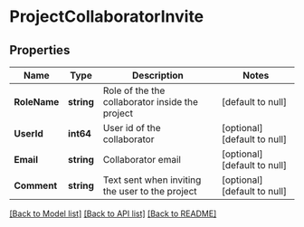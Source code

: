 # ProjectCollaboratorInvite

## Properties
Name | Type | Description | Notes
------------ | ------------- | ------------- | -------------
**RoleName** | **string** | Role of the the collaborator inside the project | [default to null]
**UserId** | **int64** | User id of the collaborator | [optional] [default to null]
**Email** | **string** | Collaborator email | [optional] [default to null]
**Comment** | **string** | Text sent when inviting the user to the project | [optional] [default to null]

[[Back to Model list]](../README.md#documentation-for-models) [[Back to API list]](../README.md#documentation-for-api-endpoints) [[Back to README]](../README.md)


